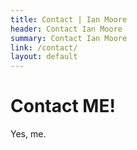 ```yaml
---
title: Contact | Ian Moore
header: Contact Ian Moore
summary: Contact Ian Moore
link: /contact/
layout: default
---
```


# Contact ME!

Yes, me. 